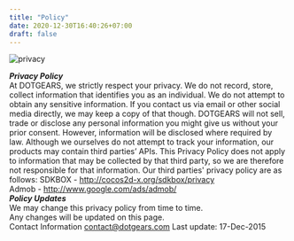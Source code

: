 ```yaml
---
title: "Policy"
date: 2020-12-30T16:40:26+07:00
draft: false
---
```


![privacy](/img/privacy.png)  

***Privacy Policy***  
At DOTGEARS, we strictly respect your privacy. We do not record, store, collect information that identifies you as an individual. We do not attempt to obtain any sensitive information. If you contact us via email or other social media directly, we may keep a copy of that though. DOTGEARS will not sell, trade or disclose any personal information you might give us without your prior consent. However, information will be disclosed where required by law. Although we ourselves do not attempt to track your information, our products may contain third parties’ APIs. This Privacy Policy does not apply to information that may be collected by that third party, so we are therefore not responsible for that information. Our third parties' privacy policy are as follows:
SDKBOX - http://cocos2d-x.org/sdkbox/privacy  
Admob - http://www.google.com/ads/admob/  
***Policy Updates***  
We may change this privacy policy from time to time.  
Any changes will be updated on this page.  
Contact Information
[contact@dotgears.com](mailto:contact@dotgears.com)
Last update: 17-Dec-2015